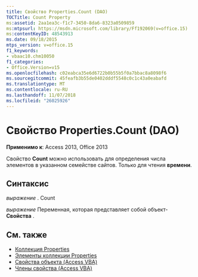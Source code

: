 ```yaml
---
title: Свойство Properties.Count (DAO)
TOCTitle: Count Property
ms:assetid: 2aa1ea3c-f1c7-3450-8da6-8323a0509859
ms:mtpsurl: https://msdn.microsoft.com/library/Ff192069(v=office.15)
ms:contentKeyID: 48543913
ms.date: 09/18/2015
mtps_version: v=office.15
f1_keywords:
- vbaac10.chm10050
f1_categories:
- Office.Version=v15
ms.openlocfilehash: c02eabca35e6d6722b0b55b5f0a7bbac8a8098f6
ms.sourcegitcommit: 45feafb3b55de0402dddf5548c0c1c43a0eabafd
ms.translationtype: MT
ms.contentlocale: ru-RU
ms.lasthandoff: 11/07/2018
ms.locfileid: "26025926"
---
```

# <a name="propertiescount-property-dao"></a>Свойство Properties.Count (DAO)


**Применимо к**: Access 2013, Office 2013

Свойство **Count** можно использовать для определения числа элементов в указанном семействе сайтов. Только для чтения **времени**.

## <a name="syntax"></a>Синтаксис

*выражение* . Count

*выражение* Переменная, которая представляет собой объект- **Свойства** .

## <a name="see-also"></a>См. также

- [Коллекция Properties](properties-collection-dao.md)
- [Элементы коллекции Properties](properties-members-dao.md)
- [Свойства объекта (Access VBA)](https://docs.microsoft.com/office/vba/api/Access.Properties)
- [Члены свойства (Access VBA)](https://docs.microsoft.com/previous-versions/office/ff836991(v=office.15))

